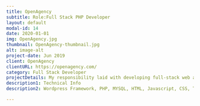 ```yaml
---
title: OpenAgency
subtitle: Role:Full Stack PHP Developer
layout: default
modal-id: 14
date: 2020-01-01
img: OpenAgency.jpg
thumbnail: OpenAgency-thumbnail.jpg
alt: image-alt
project-date: Jun 2019
client: OpenAgency
clientURL: https://openagency.com/
category: Full Stack Developer
projectDetails: My responsibility laid with developing full-stack web application include design ux. 
description1: Technical Info
description2: Wordpress Framework, PHP, MYSQL, HTML, Javascript, CSS, Third Party Libraries(Bootstrap, Datatable JQuery, Form Validation), Git, SSH, Jenkins

---
```

